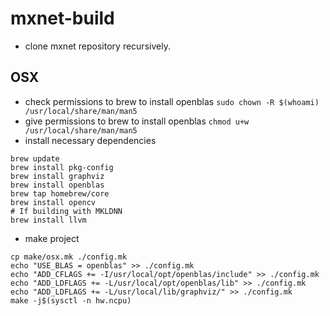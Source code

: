 # mxnet-build
* clone mxnet repository recursively.
## OSX
* check permissions to brew to install openblas `sudo chown -R $(whoami) /usr/local/share/man/man5`
* give permissions to brew to install openblas `chmod u+w /usr/local/share/man/man5`
* install necessary dependencies
```
brew update
brew install pkg-config
brew install graphviz
brew install openblas
brew tap homebrew/core
brew install opencv
# If building with MKLDNN
brew install llvm
```
* make project
```
cp make/osx.mk ./config.mk
echo "USE_BLAS = openblas" >> ./config.mk
echo "ADD_CFLAGS += -I/usr/local/opt/openblas/include" >> ./config.mk
echo "ADD_LDFLAGS += -L/usr/local/opt/openblas/lib" >> ./config.mk
echo "ADD_LDFLAGS += -L/usr/local/lib/graphviz/" >> ./config.mk
make -j$(sysctl -n hw.ncpu)
```

